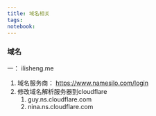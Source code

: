 ```yaml
---
title: 域名相关
tags: 
notebook: 
---
```


### 域名

一： ilisheng.me

  1. 域名服务商： https://www.namesilo.com/login
  2. 修改域名解析服务器到cloudflare
      1. guy.ns.cloudflare.com
      2. nina.ns.cloudflare.com
